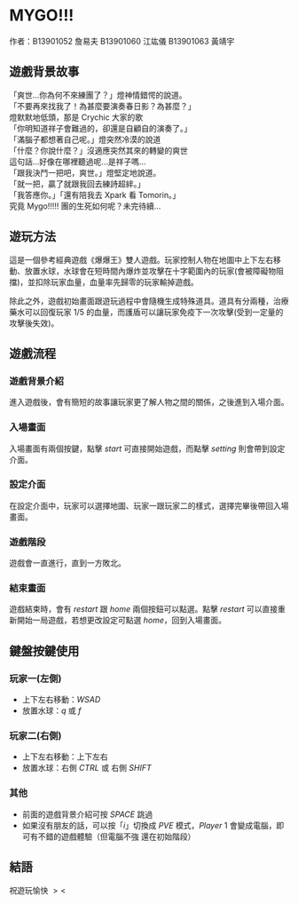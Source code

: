 # MYGO!!!
作者：B13901052 詹易夫 B13901060 江竑儀 B13901063 黃靖宇

## 遊戲背景故事
「爽世...你為何不來練團了？」燈神情錯愕的說道。 <br>
「不要再來找我了！為甚麼要演奏春日影？為甚麼？」<br>
燈默默地低頭，那是 Crychic 大家的歌 <br>
「你明知道祥子會難過的，卻還是自顧自的演奏了。」<br>
「滿腦子都想著自己呢。」燈突然冷漠的說道 <br>
「什麼？你說什麼？」沒適應突然其來的轉變的爽世 <br>
這句話...好像在哪裡聽過呢...是祥子嗎... <br>
「跟我決鬥一把吧，爽世。」燈堅定地說道。 <br>
「就一把，贏了就跟我回去練詩超絆。」 <br>
「我答應你。」「還有陪我去 Xpark 看 Tomorin。」<br>
究竟 Mygo!!!!! 團的生死如何呢？未完待續...

## 遊玩方法
這是一個參考經典遊戲《爆爆王》雙人遊戲。玩家控制人物在地圖中上下左右移動、放置水球，水球會在短時間內爆炸並攻擊在十字範圍內的玩家(會被障礙物阻擋)，並扣除玩家血量，血量率先歸零的玩家輸掉遊戲。

除此之外，遊戲初始畫面跟遊玩過程中會隨機生成特殊道具。道具有分兩種，治療藥水可以回復玩家 $1/5$ 的血量，而護盾可以讓玩家免疫下一次攻擊(受到一定量的攻擊後失效)。

## 遊戲流程

### 遊戲背景介紹
進入遊戲後，會有簡短的故事讓玩家更了解人物之間的關係，之後進到入場介面。
### 入場畫面
入場畫面有兩個按鍵，點擊 $start$ 可直接開始遊戲，而點擊 $setting$ 則會帶到設定介面。
### 設定介面
在設定介面中，玩家可以選擇地圖、玩家一跟玩家二的樣式，選擇完畢後帶回入場畫面。
### 遊戲階段
遊戲會一直進行，直到一方敗北。

### 結束畫面
遊戲結束時，會有 $restart$ 跟 $home$ 兩個按鈕可以點選。點擊 $restart$ 可以直接重新開始一局遊戲，若想更改設定可點選 $home$，回到入場畫面。


## 鍵盤按鍵使用
### 玩家一(左側)

- 上下左右移動：$WSAD$ 
- 放置水球：$q$ 或 $f$

### 玩家二(右側)

- 上下左右移動：上下左右
- 放置水球：右側 $CTRL$ 或 右側 $SHIFT$

### 其他

- 前面的遊戲背景介紹可按 $SPACE$ 跳過
- 如果沒有朋友的話，可以按$「i」$切換成 $PVE$ 模式，$Player$ $1$ 會變成電腦，即可有不錯的遊戲體驗（但電腦不強 還在初始階段）


## 結語
祝遊玩愉快 $><$

